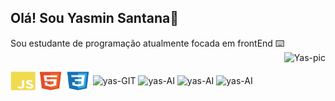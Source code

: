 ## Olá! Sou Yasmin Santana👋
Sou estudante de programação atualmente focada em frontEnd ⌨️
<img align="right" alt="Yas-pic" height="150" src="https://media.giphy.com/media/30pyfwqGRwuo0t2X94/giphy.gif">

<div style="display: inline_block"><br>
  <img align="center" alt="yas-JS" height="30" width="40" src="https://raw.githubusercontent.com/devicons/devicon/master/icons/javascript/javascript-plain.svg">
  <img align="center" alt="yas-HTML" height="30" width="40" src="https://raw.githubusercontent.com/devicons/devicon/master/icons/html5/html5-original.svg">
  <img align="center" alt="yas-CSS" height="30" width="40" src="https://raw.githubusercontent.com/devicons/devicon/master/icons/css3/css3-original.svg">
  <img align="center" alt="yas-GIT" height="30" width="40" src="https://cdn.jsdelivr.net/gh/devicons/devicon/icons/git/git-original.svg">
  <img align="center" alt="yas-AI" height="30" width="40" src="https://cdn.jsdelivr.net/gh/devicons/devicon/icons/nodejs/nodejs-original.svg">
  <img align="center" alt="yas-AI" height="30" width="40" src="https://cdn.jsdelivr.net/gh/devicons/devicon/icons/bootstrap/bootstrap-original.svg" />
  <img align="center" alt="yas-AI" height="30" width="40" src="https://cdn.jsdelivr.net/gh/devicons/devicon/icons/express/express-original.svg" />
          
</div>
